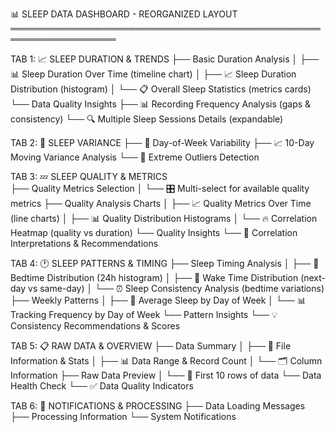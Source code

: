 📊 SLEEP DATA DASHBOARD - REORGANIZED LAYOUT
═══════════════════════════════════════════════════════════════════

TAB 1: 📈 SLEEP DURATION & TRENDS
├── Basic Duration Analysis
│   ├── 📊 Sleep Duration Over Time (timeline chart)
│   ├── 📈 Sleep Duration Distribution (histogram)
│   └── 📋 Overall Sleep Statistics (metrics cards)
└── Data Quality Insights
    ├── 📊 Recording Frequency Analysis (gaps & consistency)
    └── 🔍 Multiple Sleep Sessions Details (expandable)

TAB 2: 🔬 SLEEP VARIANCE
├── 📅 Day-of-Week Variability
├── 📈 10-Day Moving Variance Analysis
└── 🎯 Extreme Outliers Detection

TAB 3: 💤 SLEEP QUALITY & METRICS  
├── Quality Metrics Selection
│   └── 🎛️ Multi-select for available quality metrics
├── Quality Analysis Charts
│   ├── 📈 Quality Metrics Over Time (line charts)
│   ├── 📊 Quality Distribution Histograms
│   └── 🔥 Correlation Heatmap (quality vs duration)
└── Quality Insights
    └── 📝 Correlation Interpretations & Recommendations

TAB 4: 🕐 SLEEP PATTERNS & TIMING
├── Sleep Timing Analysis
│   ├── 🌙 Bedtime Distribution (24h histogram)
│   ├── 🌅 Wake Time Distribution (next-day vs same-day)
│   └── ⏰ Sleep Consistency Analysis (bedtime variations)
├── Weekly Patterns
│   ├── 📅 Average Sleep by Day of Week
│   └── 📊 Tracking Frequency by Day of Week
└── Pattern Insights
    └── 💡 Consistency Recommendations & Scores

TAB 5: 📋 RAW DATA & OVERVIEW
├── Data Summary
│   ├── 📄 File Information & Stats
│   ├── 📊 Data Range & Record Count
│   └── 🗂️ Column Information
├── Raw Data Preview
│   └── 📑 First 10 rows of data
└── Data Health Check
    └── ✅ Data Quality Indicators

TAB 6: 🔔 NOTIFICATIONS & PROCESSING
├── Data Loading Messages
├── Processing Information
└── System Notifications